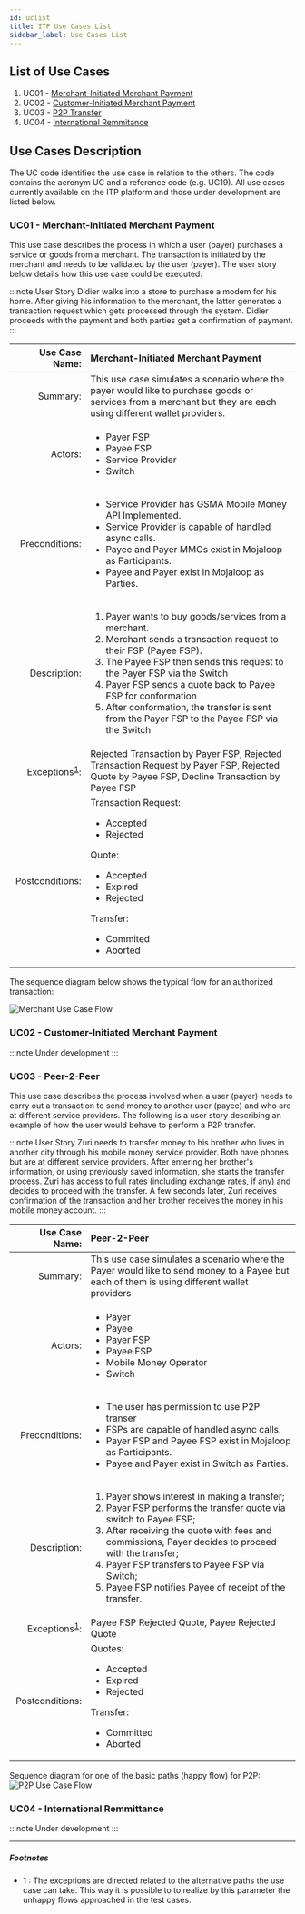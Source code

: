```yaml
---
id: uclist
title: ITP Use Cases List
sidebar_label: Use Cases List
---
```


## List of Use Cases <a name="uc"></a>

1. UC01 - [Merchant-Initiated Merchant Payment](#mimp)
2. UC02 - [Customer-Initiated Merchant Payment](#cimp)
3. UC03 - [P2P Transfer](#p2p)
4. UC04 - [International Remmitance](#ir)

## Use Cases Description <a name="ucdescription"></a>

The UC code identifies the use case in relation to the others. The code contains the acronym UC and a reference code (e.g. UC19). All use cases currently available on the ITP platform and those under development are listed below.

### UC01 - Merchant-Initiated Merchant Payment <a name="mimp"></a>

This use case describes the process in which a user (payer) purchases a service or goods from a merchant. The transaction is initiated by the merchant and needs to be validated by the user (payer). The user story below details how this use case could be executed:

:::note User Story
Didier walks into a store to purchase a modem for his home. After giving his information to the merchant, the latter generates a transaction request which gets processed through the system. Didier proceeds with the payment and both parties get a confirmation of payment.
:::

|Use Case Name:| Merchant-Initiated Merchant Payment |
|-:|:-|
|Summary:| This use case simulates a scenario where the payer would like to purchase goods or services from a merchant but they are each using different wallet providers. |
|Actors:| <ul><li>Payer FSP</li><li>Payee FSP</li><li>Service Provider</li><li>Switch</li></ul>|
|Preconditions:| <ul><li> Service Provider has GSMA Mobile Money API Implemented. </li><li> Service Provider is capable of handled async calls.</li><li> Payee and Payer MMOs exist in Mojaloop as Participants.</li> <li> Payee and Payer exist in Mojaloop as Parties. </li></ul> |
|Description:| <ol><li> Payer wants to buy goods/services from a merchant. </li><li> Merchant sends a transaction request to their FSP (Payee FSP). </li><li> The Payee FSP then sends this request to the Payer FSP via the Switch </li><li> Payer FSP sends a quote back to Payee FSP for conformation </li><li> After conformation, the transfer is sent from the Payer FSP to the Payee FSP via the Switch </li></ol> |
|Exceptions<sup>[1](#exceptions)</sup>:|  Rejected Transaction by Payer FSP, Rejected Transaction Request by Payer FSP, Rejected Quote by Payee FSP, Decline Transaction by Payee FSP |
|Postconditions:| Transaction Request: <ul><li>Accepted</li><li>Rejected</li></ul> Quote: <ul><li>Accepted</li><li>Expired</li><li>Rejected</li></ul> Transfer: <ul><li>Commited</li><li>Aborted</li></ul>|

The sequence diagram below shows the typical flow for an authorized transaction:

![Merchant Use Case Flow](/img/ucmp.svg)

### UC02 - Customer-Initiated Merchant Payment <a name="cimp"></a>

:::note
Under development
:::

### UC03 - Peer-2-Peer <a name="p2p"></a>

This use case describes the process involved when a user (payer) needs to carry out a transaction to send money to another user (payee) and who are at different service providers. The following is a user story describing an example of how the user would behave to perform a P2P transfer.

:::note User Story
Zuri needs to transfer money to his brother who lives in another city through his mobile money service provider. Both have phones but are at different service providers. After entering her brother's information, or using previously saved information, she starts the transfer process. Zuri has access to full rates (including exchange rates, if any) and decides to proceed with the transfer. A few seconds later, Zuri receives confirmation of the transaction and her brother receives the money in his mobile money account.
:::

|Use Case Name:| Peer-2-Peer |
|-:|:-|
|Summary:| This use case simulates a scenario where the Payer would like to send money to a Payee but each of them is using different wallet providers|
|Actors:|<ul><li>Payer</li><li>Payee</li><li>Payer FSP</li><li>Payee FSP</li><li>Mobile Money Operator</li><li>Switch</li></ul>|
|Preconditions:| <ul><li>The user has permission to use P2P transer</li><li>FSPs are capable of handled async calls.</li><li>Payer FSP and Payee FSP exist in Mojaloop as Participants.</li><li>Payee and Payer exist in Switch as Parties.</li></ul> |
|Description:| <ol><li>Payer shows interest in making a transfer;</li><li>Payer FSP performs the transfer quote via switch to Payee FSP;</li><li>After receiving the quote with fees and commissions, Payer decides to proceed with the transfer;</li><li>Payer FSP transfers to Payee FSP via Switch;</li><li>Payee FSP notifies Payee of receipt of the transfer.</li></ol> |
|Exceptions<sup>[1](#exceptions)</sup>:| Payee FSP Rejected Quote, Payee Rejected Quote|
|Postconditions:|Quotes:<ul><li>Accepted</li><li>Expired</li><li>Rejected</li></ul>Transfer:<ul><li>Committed</li><li>Aborted</li></ul>|

Sequence diagram for one of the basic paths (happy flow) for P2P:
![P2P Use Case Flow](/img/ucp2p.svg)

### UC04 - International Remmittance <a name="ir"></a>

:::note
Under development
:::

---

##### Footnotes

- <a name="exceptions">1 </a>: The exceptions are directed related to the alternative paths the use case can take. This way it is possible to to realize by this parameter the unhappy flows approached in the test cases.
